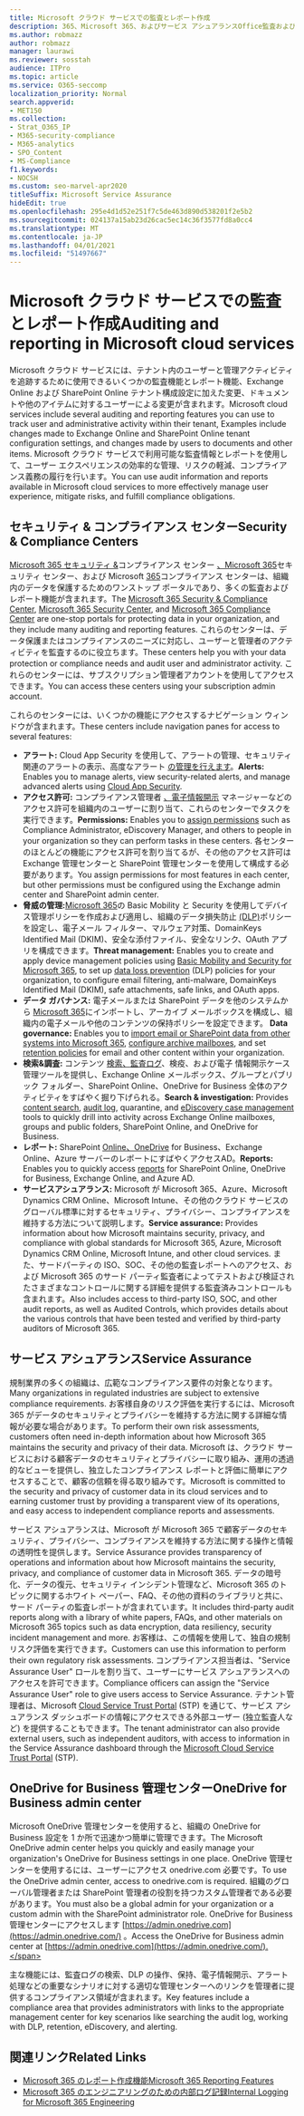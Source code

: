 ```yaml
---
title: Microsoft クラウド サービスでの監査とレポート作成
description: 365、Microsoft 365、およびサービス アシュアランスOffice監査およびレポート機能の概要。
ms.author: robmazz
author: robmazz
manager: laurawi
ms.reviewer: sosstah
audience: ITPro
ms.topic: article
ms.service: O365-seccomp
localization_priority: Normal
search.appverid:
- MET150
ms.collection:
- Strat_O365_IP
- M365-security-compliance
- M365-analytics
- SPO_Content
- MS-Compliance
f1.keywords:
- NOCSH
ms.custom: seo-marvel-apr2020
titleSuffix: Microsoft Service Assurance
hideEdit: true
ms.openlocfilehash: 295e4d1d52e251f7c5de463d890d538201f2e5b2
ms.sourcegitcommit: 024137a15ab23d26cac5ec14c36f3577fd8a0cc4
ms.translationtype: MT
ms.contentlocale: ja-JP
ms.lasthandoff: 04/01/2021
ms.locfileid: "51497667"
---
```

# <a name="auditing-and-reporting-in-microsoft-cloud-services"></a><span data-ttu-id="e3d48-103">Microsoft クラウド サービスでの監査とレポート作成</span><span class="sxs-lookup"><span data-stu-id="e3d48-103">Auditing and reporting in Microsoft cloud services</span></span>

<span data-ttu-id="e3d48-104">Microsoft クラウド サービスには、テナント内のユーザーと管理アクティビティを追跡するために使用できるいくつかの監査機能とレポート機能、Exchange Online および SharePoint Online テナント構成設定に加えた変更、ドキュメントや他のアイテムに対するユーザーによる変更が含まれます。</span><span class="sxs-lookup"><span data-stu-id="e3d48-104">Microsoft cloud services include several auditing and reporting features you can use to track user and administrative activity within their tenant, Examples include changes made to Exchange Online and SharePoint Online tenant configuration settings, and changes made by users to documents and other items.</span></span> <span data-ttu-id="e3d48-105">Microsoft クラウド サービスで利用可能な監査情報とレポートを使用して、ユーザー エクスペリエンスの効率的な管理、リスクの軽減、コンプライアンス義務の履行を行います。</span><span class="sxs-lookup"><span data-stu-id="e3d48-105">You can use audit information and reports available in Microsoft cloud services to more effectively manage user experience, mitigate risks, and fulfill compliance obligations.</span></span>

## <a name="security--compliance-centers"></a><span data-ttu-id="e3d48-106">セキュリティ & コンプライアンス センター</span><span class="sxs-lookup"><span data-stu-id="e3d48-106">Security & Compliance Centers</span></span>

<span data-ttu-id="e3d48-107">[Microsoft 365 セキュリティ &](https://protection.office.com)コンプライアンス センター [、Microsoft 365](https://security.microsoft.com)セキュリティ センター、および Microsoft [365](https://compliance.microsoft.com)コンプライアンス センターは、組織内のデータを保護するためのワンストップ ポータルであり、多くの監査およびレポート機能が含まれます。</span><span class="sxs-lookup"><span data-stu-id="e3d48-107">The [Microsoft 365 Security & Compliance Center](https://protection.office.com), [Microsoft 365 Security Center](https://security.microsoft.com), and [Microsoft 365 Compliance Center](https://compliance.microsoft.com) are one-stop portals for protecting data in your organization, and they include many auditing and reporting features.</span></span> <span data-ttu-id="e3d48-108">これらのセンターは、データ保護またはコンプライアンスのニーズに対応し、ユーザーと管理者のアクティビティを監査するのに役立ちます。</span><span class="sxs-lookup"><span data-stu-id="e3d48-108">These centers help you with your data protection or compliance needs and audit user and administrator activity.</span></span> <span data-ttu-id="e3d48-109">これらのセンターには、サブスクリプション管理者アカウントを使用してアクセスできます。</span><span class="sxs-lookup"><span data-stu-id="e3d48-109">You can access these centers using your subscription admin account.</span></span>

<span data-ttu-id="e3d48-110">これらのセンターには、いくつかの機能にアクセスするナビゲーション ウィンドウが含まれます。</span><span class="sxs-lookup"><span data-stu-id="e3d48-110">These centers include navigation panes for access to several features:</span></span>

- <span data-ttu-id="e3d48-111">**アラート:** Cloud App Security を使用して、アラートの管理、セキュリティ関連のアラートの表示、高度なアラート [の管理を行えます](/cloud-app-security/what-is-cloud-app-security)。</span><span class="sxs-lookup"><span data-stu-id="e3d48-111">**Alerts:** Enables you to manage alerts, view security-related alerts, and manage advanced alerts using [Cloud App Security](/cloud-app-security/what-is-cloud-app-security).</span></span>
- <span data-ttu-id="e3d48-112">**アクセス許可:** コンプライアンス管理者 [、電子情報開示](/microsoft-365/security/office-365-security/grant-access-to-the-security-and-compliance-center) マネージャーなどのアクセス許可を組織内のユーザーに割り当て、これらのセンターでタスクを実行できます。</span><span class="sxs-lookup"><span data-stu-id="e3d48-112">**Permissions:** Enables you to [assign permissions](/microsoft-365/security/office-365-security/grant-access-to-the-security-and-compliance-center) such as Compliance Administrator, eDiscovery Manager, and others to people in your organization so they can perform tasks in these centers.</span></span> <span data-ttu-id="e3d48-113">各センターのほとんどの機能にアクセス許可を割り当てるが、その他のアクセス許可は Exchange 管理センターと SharePoint 管理センターを使用して構成する必要があります。</span><span class="sxs-lookup"><span data-stu-id="e3d48-113">You assign permissions for most features in each center, but other permissions must be configured using the Exchange admin center and SharePoint admin center.</span></span>
- <span data-ttu-id="e3d48-114">**脅威の管理:**[Microsoft 365](https://support.microsoft.com/office/overview-of-basic-mobility-and-security-for-microsoft-365-faa7d8e5-645d-4d59-839c-c8d4c1869e4a)の Basic Mobility と Security を使用してデバイス管理ポリシーを作成および適用し、組織のデータ損失防止 [(DLP)](/microsoft-365/compliance/data-loss-prevention-policies)ポリシーを設定し、電子メール フィルター、マルウェア対策、DomainKeys Identified Mail (DKIM)、安全な添付ファイル、安全なリンク、OAuth アプリを構成できます。</span><span class="sxs-lookup"><span data-stu-id="e3d48-114">**Threat management:** Enables you to create and apply device management policies using [Basic Mobility and Security for Microsoft 365](https://support.microsoft.com/office/overview-of-basic-mobility-and-security-for-microsoft-365-faa7d8e5-645d-4d59-839c-c8d4c1869e4a), to set up [data loss prevention](/microsoft-365/compliance/data-loss-prevention-policies) (DLP) policies for your organization, to configure email filtering, anti-malware, DomainKeys Identified Mail (DKIM), safe attachments, safe links, and OAuth apps.</span></span>
- <span data-ttu-id="e3d48-115">**データ ガバナンス:** 電子メールまたは SharePoint データを他のシステムから [Microsoft 365](https://support.office.com/article/Import-PST-files-or-SharePoint-data-to-Office-365-ba688e0a-0fcb-4bd7-8e57-2b669564ea84)にインポートし、アーカイブ [](/microsoft-365/compliance/retention-policies)メールボックスを構成し、組織内の電子メールや他のコンテンツの保持ポリシーを設定できます。 [](https://support.office.com/article/Enable-archive-mailboxes-in-the-Office-365-Security-Compliance-Center-268a109e-7843-405b-bb3d-b9393b2342ce)</span><span class="sxs-lookup"><span data-stu-id="e3d48-115">**Data governance:** Enables you to [import email or SharePoint data from other systems into Microsoft 365](https://support.office.com/article/Import-PST-files-or-SharePoint-data-to-Office-365-ba688e0a-0fcb-4bd7-8e57-2b669564ea84), [configure archive mailboxes](https://support.office.com/article/Enable-archive-mailboxes-in-the-Office-365-Security-Compliance-Center-268a109e-7843-405b-bb3d-b9393b2342ce), and set [retention policies](/microsoft-365/compliance/retention-policies) for email and other content within your organization.</span></span>
- <span data-ttu-id="e3d48-116">**検索&調査:** コンテンツ [検索、](https://support.office.com/article/Run-a-Content-Search-in-the-Office-365-Security-Compliance-Center-61852fd9-fe8a-4880-a339-cb19ed3bff4a)[監査ログ](https://support.office.com/article/Search-the-audit-log-in-the-Office-365-Security-Compliance-Center-0d4d0f35-390b-4518-800e-0c7ec95e946c)、検疫、および電子 [](https://support.office.com/article/Manage-eDiscovery-cases-in-the-Office-365-Security-Compliance-Center-edea80d6-20a7-40fb-b8c4-5e8c8395f6da)情報開示ケース管理ツールを提供し、Exchange Online メールボックス、グループとパブリック フォルダー、SharePoint Online、OneDrive for Business 全体のアクティビティをすばやく掘り下げられる。</span><span class="sxs-lookup"><span data-stu-id="e3d48-116">**Search & investigation:** Provides [content search](https://support.office.com/article/Run-a-Content-Search-in-the-Office-365-Security-Compliance-Center-61852fd9-fe8a-4880-a339-cb19ed3bff4a), [audit log](https://support.office.com/article/Search-the-audit-log-in-the-Office-365-Security-Compliance-Center-0d4d0f35-390b-4518-800e-0c7ec95e946c), quarantine, and [eDiscovery case management](https://support.office.com/article/Manage-eDiscovery-cases-in-the-Office-365-Security-Compliance-Center-edea80d6-20a7-40fb-b8c4-5e8c8395f6da) tools to quickly drill into activity across Exchange Online mailboxes, groups and public folders, SharePoint Online, and OneDrive for Business.</span></span>
- <span data-ttu-id="e3d48-117">**レポート:** SharePoint [Online、OneDrive](https://support.office.com/article/Reports-in-the-Office-365-Security-Compliance-Center-7acd33ce-1ec8-49fb-b625-43bac7b58c5a) for Business、Exchange Online、Azure サーバーのレポートにすばやくアクセスAD。</span><span class="sxs-lookup"><span data-stu-id="e3d48-117">**Reports:** Enables you to quickly access [reports](https://support.office.com/article/Reports-in-the-Office-365-Security-Compliance-Center-7acd33ce-1ec8-49fb-b625-43bac7b58c5a) for SharePoint Online, OneDrive for Business, Exchange Online, and Azure AD.</span></span>
- <span data-ttu-id="e3d48-118">**サービスアシュアランス:** Microsoft が Microsoft 365、Azure、Microsoft Dynamics CRM Online、Microsoft Intune、その他のクラウド サービスのグローバル標準に対するセキュリティ、プライバシー、コンプライアンスを維持する方法について説明します。</span><span class="sxs-lookup"><span data-stu-id="e3d48-118">**Service assurance:** Provides information about how Microsoft maintains security, privacy, and compliance with global standards for Microsoft 365, Azure, Microsoft Dynamics CRM Online, Microsoft Intune, and other cloud services.</span></span> <span data-ttu-id="e3d48-119">また、サードパーティの ISO、SOC、その他の監査レポートへのアクセス、および Microsoft 365 のサード パーティ監査者によってテストおよび検証されたさまざまなコントロールに関する詳細を提供する監査済みコントロールも含まれます。</span><span class="sxs-lookup"><span data-stu-id="e3d48-119">Also includes access to third-party ISO, SOC, and other audit reports, as well as Audited Controls, which provides details about the various controls that have been tested and verified by third-party auditors of Microsoft 365.</span></span>

## <a name="service-assurance"></a><span data-ttu-id="e3d48-120">サービス アシュアランス</span><span class="sxs-lookup"><span data-stu-id="e3d48-120">Service Assurance</span></span>

<span data-ttu-id="e3d48-121">規制業界の多くの組織は、広範なコンプライアンス要件の対象となります。</span><span class="sxs-lookup"><span data-stu-id="e3d48-121">Many organizations in regulated industries are subject to extensive compliance requirements.</span></span> <span data-ttu-id="e3d48-122">お客様自身のリスク評価を実行するには、Microsoft 365 がデータのセキュリティとプライバシーを維持する方法に関する詳細な情報が必要な場合があります。</span><span class="sxs-lookup"><span data-stu-id="e3d48-122">To perform their own risk assessments, customers often need in-depth information about how Microsoft 365 maintains the security and privacy of their data.</span></span> <span data-ttu-id="e3d48-123">Microsoft は、クラウド サービスにおける顧客データのセキュリティとプライバシーに取り組み、運用の透過的なビューを提供し、独立したコンプライアンス レポートと評価に簡単にアクセスすることで、顧客の信頼を得る取り組みです。</span><span class="sxs-lookup"><span data-stu-id="e3d48-123">Microsoft is committed to the security and privacy of customer data in its cloud services and to earning customer trust by providing a transparent view of its operations, and easy access to independent compliance reports and assessments.</span></span>

<span data-ttu-id="e3d48-124">サービス アシュアランスは、Microsoft が Microsoft 365 で顧客データのセキュリティ、プライバシー、コンプライアンスを維持する方法に関する操作と情報の透明性を提供します。</span><span class="sxs-lookup"><span data-stu-id="e3d48-124">Service Assurance provides transparency of operations and information about how Microsoft maintains the security, privacy, and compliance of customer data in Microsoft 365.</span></span> <span data-ttu-id="e3d48-125">データの暗号化、データの復元、セキュリティ インシデント管理など、Microsoft 365 のトピックに関するホワイト ペーパー、FAQ、その他の資料のライブラリと共に、サード パーティの監査レポートが含まれています。</span><span class="sxs-lookup"><span data-stu-id="e3d48-125">It includes third-party audit reports along with a library of white papers, FAQs, and other materials on Microsoft 365 topics such as data encryption, data resiliency, security incident management and more.</span></span> <span data-ttu-id="e3d48-126">お客様は、この情報を使用して、独自の規制リスク評価を実行できます。</span><span class="sxs-lookup"><span data-stu-id="e3d48-126">Customers can use this information to perform their own regulatory risk assessments.</span></span> <span data-ttu-id="e3d48-127">コンプライアンス担当者は、"Service Assurance User" ロールを割り当て、ユーザーにサービス アシュアランスへのアクセスを許可できます。</span><span class="sxs-lookup"><span data-stu-id="e3d48-127">Compliance officers can assign the "Service Assurance User" role to give users access to Service Assurance.</span></span> <span data-ttu-id="e3d48-128">テナント管理者は、Microsoft [Cloud Service Trust Portal](https://aka.ms/STP) (STP) を通じて、サービス アシュアランス ダッシュボードの情報にアクセスできる外部ユーザー (独立監査人など) を提供することもできます。</span><span class="sxs-lookup"><span data-stu-id="e3d48-128">The tenant administrator can also provide external users, such as independent auditors, with access to information in the Service Assurance dashboard through the [Microsoft Cloud Service Trust Portal](https://aka.ms/STP) (STP).</span></span>

## <a name="onedrive-for-business-admin-center"></a><span data-ttu-id="e3d48-129">OneDrive for Business 管理センター</span><span class="sxs-lookup"><span data-stu-id="e3d48-129">OneDrive for Business admin center</span></span>

<span data-ttu-id="e3d48-130">Microsoft OneDrive 管理センターを使用すると、組織の OneDrive for Business 設定を 1 か所で迅速かつ簡単に管理できます。</span><span class="sxs-lookup"><span data-stu-id="e3d48-130">The Microsoft OneDrive admin center helps you quickly and easily manage your organization's OneDrive for Business settings in one place.</span></span> <span data-ttu-id="e3d48-131">OneDrive 管理センターを使用するには、ユーザーにアクセス onedrive.com 必要です。</span><span class="sxs-lookup"><span data-stu-id="e3d48-131">To use the OneDrive admin center, access to onedrive.com is required.</span></span> <span data-ttu-id="e3d48-132">組織のグローバル管理者または SharePoint 管理者の役割を持つカスタム管理者である必要があります。</span><span class="sxs-lookup"><span data-stu-id="e3d48-132">You must also be a global admin for your organization or a custom admin with the SharePoint administrator role.</span></span> <span data-ttu-id="e3d48-133">OneDrive for Business 管理センターにアクセスします [https://admin.onedrive.com](https://admin.onedrive.com/) 。</span><span class="sxs-lookup"><span data-stu-id="e3d48-133">Access the OneDrive for Business admin center at [https://admin.onedrive.com](https://admin.onedrive.com/).</span></span>

<span data-ttu-id="e3d48-134">主な機能には、監査ログの検索、DLP の操作、保持、電子情報開示、アラート処理などの重要なシナリオに対する適切な管理センターへのリンクを管理者に提供するコンプライアンス領域が含まれます。</span><span class="sxs-lookup"><span data-stu-id="e3d48-134">Key features include a compliance area that provides administrators with links to the appropriate management center for key scenarios like searching the audit log, working with DLP, retention, eDiscovery, and alerting.</span></span>

## <a name="related-links"></a><span data-ttu-id="e3d48-135">関連リンク</span><span class="sxs-lookup"><span data-stu-id="e3d48-135">Related Links</span></span>

- [<span data-ttu-id="e3d48-136">Microsoft 365 のレポート作成機能</span><span class="sxs-lookup"><span data-stu-id="e3d48-136">Microsoft 365 Reporting Features</span></span>](assurance-reporting-features.md)
- [<span data-ttu-id="e3d48-137">Microsoft 365 のエンジニアリングのための内部ログ記録</span><span class="sxs-lookup"><span data-stu-id="e3d48-137">Internal Logging for Microsoft 365 Engineering</span></span>](assurance-internal-logging.md)
